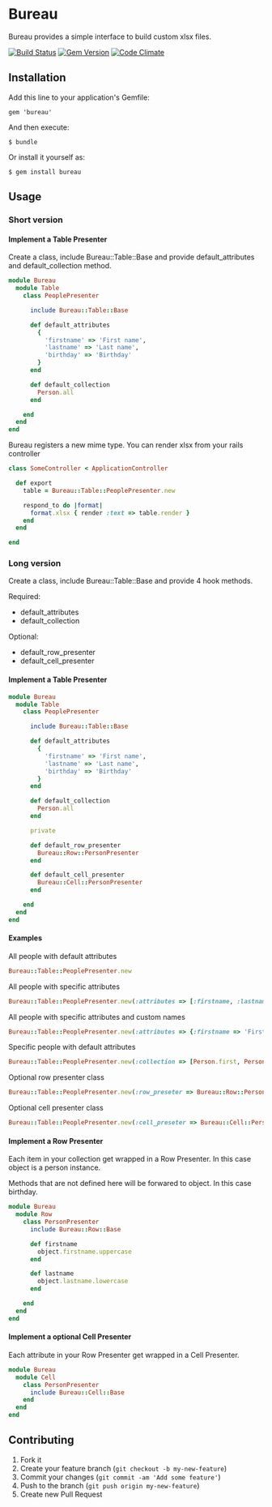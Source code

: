 # Bureau

Bureau provides a simple interface to build custom xlsx files.

[![Build Status](https://secure.travis-ci.org/neopoly/bureau.png?branch=master)](http://travis-ci.org/neopoly/bureau) [![Gem Version](https://badge.fury.io/rb/bureau.png)](http://badge.fury.io/rb/bureau) [![Code Climate](https://codeclimate.com/github/neopoly/bureau.png)](https://codeclimate.com/github/neopoly/bureau)

## Installation

Add this line to your application's Gemfile:

    gem 'bureau'

And then execute:

    $ bundle

Or install it yourself as:

    $ gem install bureau

## Usage

### Short version

#### Implement a Table Presenter

Create a class, include Bureau::Table::Base and provide default_attributes and default_collection method.

```ruby
module Bureau
  module Table
    class PeoplePresenter

      include Bureau::Table::Base

      def default_attributes
        {
          'firstname' => 'First name',
          'lastname' => 'Last name',
          'birthday' => 'Birthday'
        }
      end

      def default_collection
        Person.all
      end

    end
  end
end
```

Bureau registers a new mime type. You can render xlsx from your rails controller

```ruby
class SomeController < ApplicationController

  def export
    table = Bureau::Table::PeoplePresenter.new

    respond_to do |format|
      format.xlsx { render :text => table.render }
    end
  end

end
```

### Long version

Create a class, include Bureau::Table::Base and provide 4 hook methods.

Required:

* default_attributes
* default_collection

Optional:

* default_row_presenter
* default_cell_presenter

#### Implement a Table Presenter

```ruby
module Bureau
  module Table
    class PeoplePresenter

      include Bureau::Table::Base

      def default_attributes
        {
          'firstname' => 'First name',
          'lastname' => 'Last name',
          'birthday' => 'Birthday'
        }
      end

      def default_collection
        Person.all
      end

      private

      def default_row_presenter
        Bureau::Row::PersonPresenter
      end

      def default_cell_presenter
        Bureau::Cell::PersonPresenter
      end

    end
  end
end
```

#### Examples

All people with default attributes

```ruby
Bureau::Table::PeoplePresenter.new
```

All people with specific attributes

```ruby
Bureau::Table::PeoplePresenter.new(:attributes => [:firstname, :lastname])
```

All people with specific attributes and custom names

```ruby
Bureau::Table::PeoplePresenter.new(:attributes => {:firstname => 'First', :lastname => 'Last'})
```

Specific people with default attributes

```ruby
Bureau::Table::PeoplePresenter.new(:collection => [Person.first, Person.last])
```

Optional row presenter class

```ruby
Bureau::Table::PeoplePresenter.new(:row_preseter => Bureau::Row::PersonPresenter)
```

Optional cell presenter class

```ruby
Bureau::Table::PeoplePresenter.new(:cell_preseter => Bureau::Cell::PersonPresenter)
```

#### Implement a Row Presenter

Each item in your collection get wrapped in a Row Presenter.
In this case object is a person instance.

Methods that are not defined here will be forwared to object.
In this case birthday.

```ruby
module Bureau
  module Row
    class PersonPresenter
      include Bureau::Row::Base

      def firstname
        object.firstname.uppercase
      end

      def lastname
        object.lastname.lowercase
      end

    end
  end
end
```

#### Implement a optional Cell Presenter

Each attribute in your Row Presenter get wrapped in a Cell Presenter.

```ruby
module Bureau
  module Cell
    class PersonPresenter
      include Bureau::Cell::Base
    end
  end
end
```

## Contributing

1. Fork it
2. Create your feature branch (`git checkout -b my-new-feature`)
3. Commit your changes (`git commit -am 'Add some feature'`)
4. Push to the branch (`git push origin my-new-feature`)
5. Create new Pull Request
